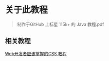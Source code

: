# 关于此教程

> 制作于GitHub 上标星 115k+ 的 Java 教程.pdf


## 相关教程

[Web开发者应该掌握的CSS 教程](https://lhammer.cn/You-need-to-know-css/#/zh-cn/)